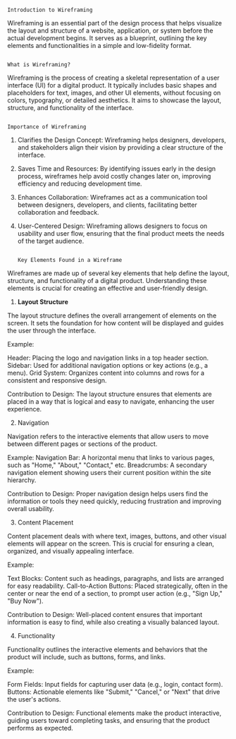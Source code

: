                                                                        Introduction to Wireframing

Wireframing is an essential part of the design process that helps visualize the layout and structure of a website, application, or system before the actual development begins. It serves as a blueprint, outlining the key elements and functionalities in a simple and low-fidelity format.

                                                                          What is Wireframing?

Wireframing is the process of creating a skeletal representation of a user interface (UI) for a digital product. It typically includes basic shapes and placeholders for text, images, and other UI elements, without focusing on colors, typography, or detailed aesthetics. It aims to showcase the layout, structure, and functionality of the interface.

                                                                           Importance of Wireframing

1. Clarifies the Design Concept: Wireframing helps designers, developers, and stakeholders align their vision by providing a clear structure of the interface.

2. Saves Time and Resources: By identifying issues early in the design process, wireframes help avoid costly changes later on, improving efficiency and reducing development time.

3. Enhances Collaboration: Wireframes act as a communication tool between designers, developers, and clients, facilitating better collaboration and feedback.

4. User-Centered Design: Wireframing allows designers to focus on usability and user flow, ensuring that the final product meets the needs of the target audience.


                                                                           Key Elements Found in a Wireframe

Wireframes are made up of several key elements that help define the layout, structure, and functionality of a digital product. Understanding these elements is crucial for creating an effective and user-friendly design.

1. **Layout Structure**

The layout structure defines the overall arrangement of elements on the screen. It sets the foundation for how content will be displayed and guides the user through the interface.

Example:

Header: Placing the logo and navigation links in a top header section.
Sidebar: Used for additional navigation options or key actions (e.g., a menu).
Grid System: Organizes content into columns and rows for a consistent and responsive design.

Contribution to Design: The layout structure ensures that elements are placed in a way that is logical and easy to navigate, enhancing the user experience.

 2. Navigation

Navigation refers to the interactive elements that allow users to move between different pages or sections of the product.

Example:
Navigation Bar: A horizontal menu that links to various pages, such as "Home," "About," "Contact," etc.
Breadcrumbs: A secondary navigation element showing users their current position within the site hierarchy.

Contribution to Design: Proper navigation design helps users find the information or tools they need quickly, reducing frustration and improving overall usability.

 3. Content Placement

Content placement deals with where text, images, buttons, and other visual elements will appear on the screen. This is crucial for ensuring a clean, organized, and visually appealing interface.

Example:

Text Blocks: Content such as headings, paragraphs, and lists are arranged for easy readability.
Call-to-Action Buttons: Placed strategically, often in the center or near the end of a section, to prompt user action (e.g., "Sign Up," "Buy Now").

Contribution to Design: Well-placed content ensures that important information is easy to find, while also creating a visually balanced layout.

 4. Functionality

Functionality outlines the interactive elements and behaviors that the product will include, such as buttons, forms, and links.

 Example:

Form Fields: Input fields for capturing user data (e.g., login, contact form).
Buttons: Actionable elements like "Submit," "Cancel," or "Next" that drive the user's actions.

Contribution to Design: Functional elements make the product interactive, guiding users toward completing tasks, and ensuring that the product performs as expected.
